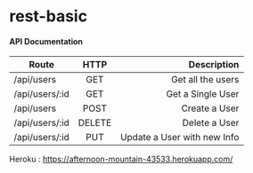 # rest-basic

#### API Documentation

| Route          |      HTTP     | Description                |
|----------------|:-------------:|---------------------------:|
| /api/users     |    GET        | Get all the users          |
| /api/users/:id |    GET        | Get a Single User          |
| /api/users     |    POST       | Create a User              |
| /api/users/:id |   DELETE      | Delete a User              |
| /api/users/:id |    PUT        | Update a User with new Info|

Heroku : https://afternoon-mountain-43533.herokuapp.com/
